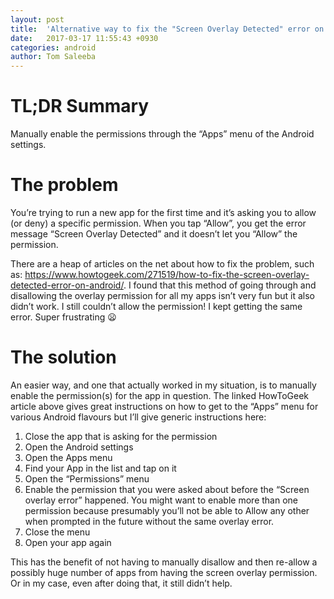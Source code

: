 ```yaml
---
layout: post
title:  'Alternative way to fix the "Screen Overlay Detected" error on Android'
date:   2017-03-17 11:55:43 +0930
categories: android
author: Tom Saleeba
---
```

# TL;DR Summary

Manually enable the permissions through the “Apps” menu of the Android settings.

# The problem

You’re trying to run a new app for the first time and it’s asking you to allow (or deny) a specific permission. When you tap “Allow”, you get the error message “Screen Overlay Detected” and it doesn’t let you “Allow” the permission.

There are a heap of articles on the net about how to fix the problem, such as: <https://www.howtogeek.com/271519/how-to-fix-the-screen-overlay-detected-error-on-android/>. I found that this method of going through and disallowing the overlay permission for all my apps isn’t very fun but it also didn’t work. I still couldn’t allow the permission! I kept getting the same error. Super frustrating :frowning:

# The solution

An easier way, and one that actually worked in my situation, is to manually enable the permission(s) for the app in question. The linked HowToGeek article above gives great instructions on how to get to the “Apps” menu for various Android flavours but I’ll give generic instructions here:

 1. Close the app that is asking for the permission
 1. Open the Android settings
 1. Open the Apps menu
 1. Find your App in the list and tap on it
 1. Open the “Permissions” menu
 1. Enable the permission that you were asked about before the “Screen overlay error” happened. You might want to enable more than one permission because presumably you’ll not be able to Allow any other when prompted in the future without the same overlay error.
 1. Close the menu
 1. Open your app again

This has the benefit of not having to manually disallow and then re-allow a possibly huge number of apps from having the screen overlay permission. Or in my case, even after doing that, it still didn’t help.
